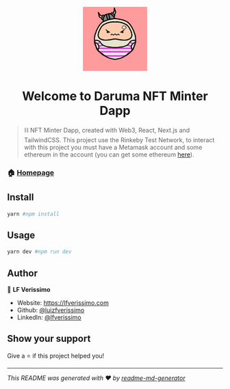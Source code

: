 <p align="center"> 
  <img src="/public/preview.gif" width="150" >
</p>
<h1 align="center">Welcome to Daruma NFT Minter Dapp</h1>
<p>
</p>

> ⛓ NFT Minter Dapp, created with Web3, React, Next.js and TailwindCSS. This project use the Rinkeby Test Network, to interact with this project you must have a Metamask account and some ethereum in the account (you can get some ethereum [here](https://faucets.chain.link/rinkeby)).

### 🏠 [Homepage](https://darumagl.vercel.app/)

## Install

```sh
yarn #npm install
```

## Usage

```sh
yarn dev #npm run dev
```

## Author

👤 **LF Verissimo**

- Website: https://lfverissimo.com
- Github: [@luizfverissimo](https://github.com/luizfverissimo)
- LinkedIn: [@lfverissimo](https://linkedin.com/in/lfverissimo)

## Show your support

Give a ⭐️ if this project helped you!

---

_This README was generated with ❤️ by [readme-md-generator](https://github.com/kefranabg/readme-md-generator)_
